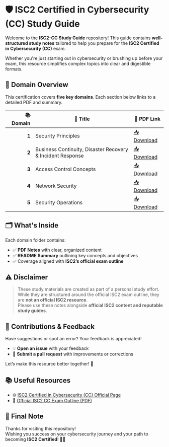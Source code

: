 # 🛡️ ISC2 Certified in Cybersecurity (CC) Study Guide

Welcome to the **ISC2-CC Study Guide** repository! This guide contains **well-structured study notes** tailored to help you prepare for the **ISC2 Certified in Cybersecurity (CC)** exam.

Whether you're just starting out in cybersecurity or brushing up before your exam, this resource simplifies complex topics into clear and digestible formats.

## 📘 Domain Overview

This certification covers **five key domains**. Each section below links to a detailed PDF and summary.

| 📚 Domain | 🧩 Title                                                                                      | 📄 PDF Link                                                                                   |
|----------:|----------------------------------------------------------------------------------------------|-----------------------------------------------------------------------------------------------|
| **1**     | Security Principles                                                                          | [📥 Download](./Domain1_SecurityPrinciples/D1_Security_Principles.pdf)                        |
| **2**     | Business Continuity, Disaster Recovery & Incident Response                                   | [📥 Download](./Domain2_BusinessContinuity/D2_Incident_Response_Business_Continuity_Disaster_Recovery_Concepts.pdf) |
| **3**     | Access Control Concepts                                                                      | [📥 Download](./Domain3_AccessControl/D3_Access_Control_Concepts.pdf)                         |
| **4**     | Network Security                                                                             | [📥 Download](./Domain4_NetworkSecurity/D4_Network_Security.pdf)                              |
| **5**     | Security Operations                                                                          | [📥 Download](./Domain5_SecurityOperations/D5_Security_Operations.pdf)                        |

## 🗂️ What's Inside

Each domain folder contains:

- ✅ **PDF Notes** with clear, organized content  
- ✅ **README Summary** outlining key concepts and objectives  
- ✅ Coverage aligned with **ISC2’s official exam outline**

## ⚠️ Disclaimer

> These study materials are created as part of a personal study effort.  
> While they are structured around the official ISC2 exam outline, they are **not an official ISC2 resource**.  
> Please use these notes alongside **official ISC2 content and reputable study guides**.

## 🙌 Contributions & Feedback

Have suggestions or spot an error? Your feedback is appreciated!

- 💡 **Open an issue** with your feedback  
- 🔧 **Submit a pull request** with improvements or corrections  

Let’s make this resource better together! 🤝

## 📚 Useful Resources

- 🌐 [ISC2 Certified in Cybersecurity (CC) Official Page](https://www.isc2.org/certifications/certified-in-cybersecurity)  
- 📄 [Official ISC2 CC Exam Outline (PDF)](https://www.isc2.org/-/media/ISC2/Certifications/CC/CC-Exam-Outline.ashx)

## 🧠 Final Note

Thanks for visiting this repository!  
Wishing you success on your cybersecurity journey and your path to becoming **ISC2 Certified**! 💪🔐
